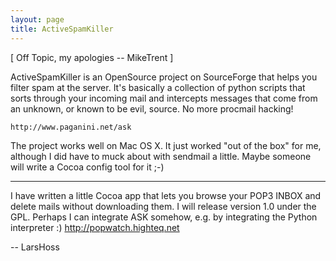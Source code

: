```yaml
---
layout: page
title: ActiveSpamKiller
---
```


[ Off Topic, my apologies -- MikeTrent ]

ActiveSpamKiller is an OpenSource project on SourceForge that helps you filter spam at the server. It's basically a collection of python scripts that sorts through your incoming mail and intercepts messages that come from an unknown, or known to be evil, source. No more procmail hacking!

    http://www.paganini.net/ask

The project works well on Mac OS X. It just worked "out of the box" for me, although I did have to muck about with sendmail a little. Maybe someone will write a Cocoa config tool for it ;-)

----

I have written a little Cocoa app that lets you browse your POP3 INBOX and
delete mails without downloading them. I will release version 1.0 under the GPL.
Perhaps I can integrate ASK somehow, e.g. by integrating the Python interpreter :)
http://popwatch.highteq.net

-- LarsHoss

